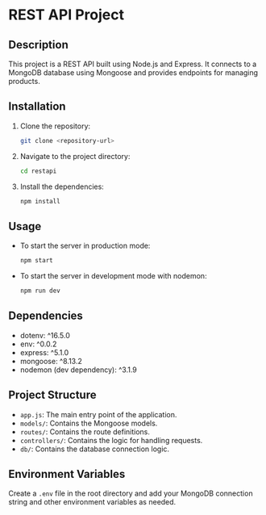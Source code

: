 # REST API Project

## Description
This project is a REST API built using Node.js and Express. It connects to a MongoDB database using Mongoose and provides endpoints for managing products.

## Installation
1. Clone the repository:
   ```bash
   git clone <repository-url>
   ```
2. Navigate to the project directory:
   ```bash
   cd restapi
   ```
3. Install the dependencies:
   ```bash
   npm install
   ```

## Usage
- To start the server in production mode:
  ```bash
  npm start
  ```
- To start the server in development mode with nodemon:
  ```bash
  npm run dev
  ```

## Dependencies
- dotenv: ^16.5.0
- env: ^0.0.2
- express: ^5.1.0
- mongoose: ^8.13.2
- nodemon (dev dependency): ^3.1.9

## Project Structure
- `app.js`: The main entry point of the application.
- `models/`: Contains the Mongoose models.
- `routes/`: Contains the route definitions.
- `controllers/`: Contains the logic for handling requests.
- `db/`: Contains the database connection logic.

## Environment Variables
Create a `.env` file in the root directory and add your MongoDB connection string and other environment variables as needed. 